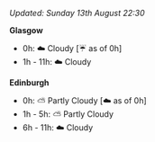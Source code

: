 *Updated: Sunday 13th August 22:30*

**Glasgow**

* 0h: :cloud: Cloudy [:umbrella: as of 0h]
* 1h - 11h: :cloud: Cloudy

**Edinburgh**

* 0h: :partly_sunny: Partly Cloudy [:cloud: as of 0h]
* 1h - 5h: :partly_sunny: Partly Cloudy
* 6h - 11h: :cloud: Cloudy
